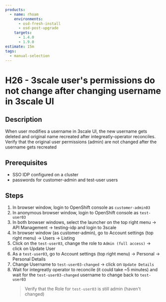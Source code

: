 ```yaml
---
products:
  - name: rhoam
    environments:
      - osd-fresh-install
      - osd-post-upgrade
    targets:
      - 1.4.0
      - 1.9.0
estimate: 15m
tags:
  - manual-selection
---
```


# H26 - 3scale user's permissions do not change after changing username in 3scale UI

## Description

When user modifies a username in 3scale UI, the new username gets deleted and original name recreated after integreatly-operator reconciles.
Verify that the original user permissions (admin) are not changed after the username gets recreated

## Prerequisites

- SSO IDP configured on a cluster
- passwords for customer-admin and test-user users

## Steps

1. In browser window, login to OpenShift console as `customer-admin03`
2. In anonymous browser window, login to OpenShift console as `test-user03`
3. In both browser windows, select the launcher on the top right menu -> API Management -> testing-idp and login to 3scale
4. In browser window (as customer-admin), go to Account settings (top right menu) -> Users -> Listing
5. Click on the `test-user03`, change the role to `Admin (full access)` -> click on Update User
6. As a `test-user03`, go to Account settings (top right menu) -> Personal -> Personal Details
7. Change Username to `test-user03-changed` -> click on `Update Details`
8. Wait for integreatly operator to reconcile (it could take ~5 minutes) and wait for the `test-user03-changed` username to change back to `test-user03`
   > Verify that the Role for `test-user03` is still admin (haven't changed)

